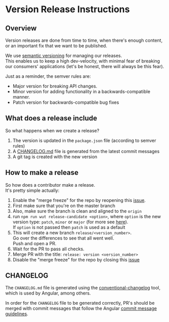 # Version Release Instructions

## Overview
Version releases are done from time to time, 
when there's enough content, or an important fix that we want to be published.

We use [semantic versioning](https://semver.org/) for managing our releases.  
This enables us to keep a high dev-velocity, with minimal fear of breaking our consumers' applications 
(let's be honest, there will always be this fear).

Just as a reminder, the semver rules are:
* Major version for breaking API changes.
* Minor version for adding functionality in a backwards-compatible manner.
* Patch version for backwards-compatible bug fixes

## What does a release include
So what happens when we create a release?

1. The version is updated in the `package.json` file (according to semver rules)
2. A [CHANGELOG.md](#changelog) file is generated from the latest commit messages
3. A git tag is created with the new version

## How to make a release
So how does a contributor make a release.  
It's pretty simple actually:

1. Enable the "merge freeze" for the repo by reopening this [issue](https://github.com/wix/wix-style-react/issues/6591).
2. First make sure that you're on the master branch
3. Also, make sure the branch is clean and aligned to the `origin`
4. run `npm run wut release-candidate <option>`, where `option` is the new version type:
`patch`, `minor` or `major` (for more see [here](https://git-scm.com/book/en/v2/Git-Basics-Tagging)).  
If `option` is not passed then `patch` is used as a default
4. This will create a new branch `release/<version_number>`.  
Go over the differences to see that all went well.   
Push and open a PR.
5. Wait for the PR to pass all checks.
6. Merge PR with the title: `release: version <version_number>`
7. Disable the "merge freeze" for the repo by closing this [issue](https://github.com/wix/wix-style-react/issues/6591)

## CHANGELOG
The `CHANGELOG.md` file is generated using the [conventional-changelog](https://github.com/conventional-changelog/conventional-changelog) tool, which is used by Angular, among others.

In order for the `CHANGELOG` file to be generated correctly, PR's should be merged with commit messages
that follow the Angular [commit message guidelines](https://github.com/angular/angular/blob/master/CONTRIBUTING.md#-commit-message-guidelines).


